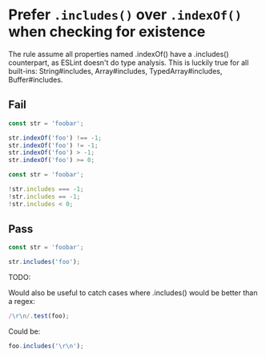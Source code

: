 # Prefer `.includes()` over `.indexOf()` when checking for existence

The rule assume all properties named .indexOf() have a .includes() counterpart, as ESLint doesn't do type analysis. This is luckily true for all built-ins: String#includes, Array#includes, TypedArray#includes, Buffer#includes.


## Fail

```js
const str = 'foobar';

str.indexOf('foo') !== -1;
str.indexOf('foo') != -1;
str.indexOf('foo') > -1;
str.indexOf('foo') >= 0;
```

```js
const str = 'foobar';

!str.includes === -1;
!str.includes == -1;
!str.includes < 0;
```


## Pass

```js
const str = 'foobar';

str.includes('foo');
```

TODO:

Would also be useful to catch cases where .includes() would be better than a regex:

```js
/\r\n/.test(foo);
```

Could be:

```js
foo.includes('\r\n');
```
